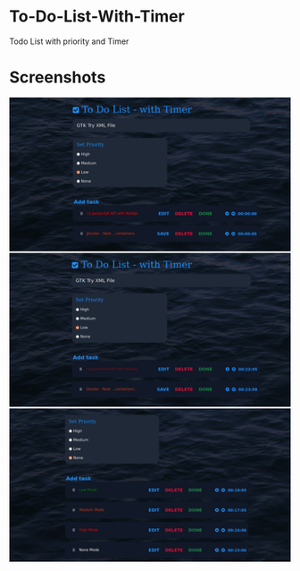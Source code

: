 # To-Do-List-With-Timer

 Todo List with priority and Timer

# Screenshots

![alt text](https://github.com/FadwaHs/To-Do-List-With-Timer/blob/main/images/todo.png)
![alt text](https://github.com/FadwaHs/To-Do-List-With-Timer/blob/main/images/todotimer.png)
![alt text](https://github.com/FadwaHs/To-Do-List-With-Timer/blob/main/images/todopr.png)
